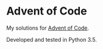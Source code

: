 # Advent of Code

My solutions for [Advent of Code](https://adventofcode.com).

Developed and tested in Python 3.5.
